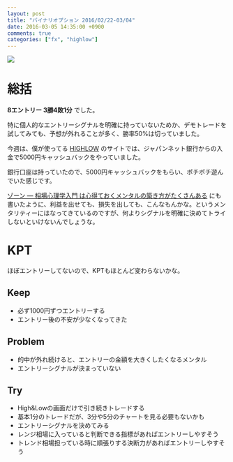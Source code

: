 ```yaml
---
layout: post
title: "バイナリオプション 2016/02/22-03/04"
date: 2016-03-05 14:35:00 +0900
comments: true
categories: ["fx", "highlow"]
---
```


![](https://skim.milk200.cc/20160305_highlow/2016-03-05_14_38_31.png)

# 総括

__8エントリー 3勝4敗1分__ でした。

特に個人的なエントリーシグナルを明確に持っていないためか、デモトレードを試してみても、予想が外れることが多く、勝率50%は切っていました。

今週は、僕が使ってる [HIGHLOW](https://jp.highlow.net/) のサイトでは、ジャパンネット銀行からの入金で5000円キャッシュバックをやっていました。

銀行口座は持っていたので、5000円キャッシュバックをもらい、ポチポチ遊んでいた感じです。

[ゾーン — 相場心理学入門 は心得ておくメンタルの築き方がたくさんある](http://blog.tanukiti1987.com/blog/2016/03/01/zone/) にも書いたように、利益を出せても、損失を出しても、こんなもんかな。というメンタリティーにはなってきているのですが、何よりシグナルを明確に決めてトライしないといけないんでしょうな。

# KPT

ほぼエントリーしてないので、KPTもほとんど変わらないかな。

## Keep

- 必ず1000円ずつエントリーする
- エントリー後の不安が少なくなってきた

## Problem

- 的中が外れ続けると、エントリーの金額を大きくしたくなるメンタル
- エントリーシグナルが決まっていない

## Try

- High&Lowの画面だけで引き続きトレードする
 - 基本1分のトレードだが、3分や5分のチャートを見る必要もないかも
- エントリーシグナルを決めてみる
 - レンジ相場に入っていると判断できる指標があればエントリーしやすそう
 - トレンド相場担っている時に順張りする決断力があればエントリーしやすそう
